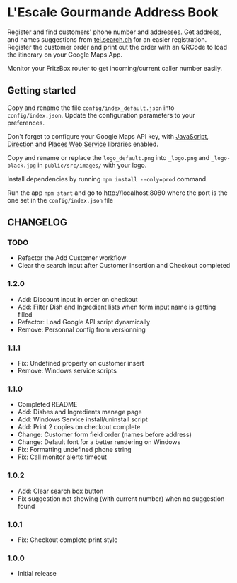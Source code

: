 # L'Escale Gourmande Address Book

Register and find customers' phone number and addresses.
Get address, and names suggestions from [tel.search.ch](https://tel.search.ch) for an easier registration. Register the customer order and print out the order with an QRCode to load the itinerary on your Google Maps App.

Monitor your FritzBox router to get incoming/current caller number easily.


## Getting started

Copy and rename the file `config/index_default.json` into `config/index.json`.
Update the configuration parameters to your preferences.

Don't forget to configure your Google Maps API key, with  [JavaScript](https://developers.google.com/maps/documentation/javascript/), [Direction](https://developers.google.com/maps/documentation/directions/) and [Places Web Service](https://developers.google.com/places/web-service/) libraries enabled.

Copy and rename or replace the `logo_default.png` into `_logo.png` and `_logo-black.jpg` in `public/src/images/` with your logo.

Install dependencies by running `npm install --only=prod` command.

Run the app `npm start` and go to http://localhost:8080 where the port is the one set in the `config/index.json` file

## CHANGELOG

### TODO
* Refactor the Add Customer workflow
* Clear the search input after Customer insertion and Checkout completed

### 1.2.0
* Add: Discount input in order on checkout
* Add: Filter Dish and Ingredient lists when form input name is getting filled
* Refactor: Load Google API script dynamically
* Remove: Personnal config from versionning

### 1.1.1
* Fix: Undefined property on customer insert
* Remove: Windows service scripts

### 1.1.0
* Completed README
* Add: Dishes and Ingredients manage page
* Add: Windows Service install/uninstall script
* Add: Print 2 copies on checkout complete
* Change: Customer form field order (names before address)
* Change: Default font for a better rendering on Windows
* Fix: Formatting undefined phone string
* Fix: Call monitor alerts timeout

### 1.0.2
* Add: Clear search box button
* Fix suggestion not showing (with current number) when no suggestion found

### 1.0.1
* Fix: Checkout complete print style

### 1.0.0
* Initial release
